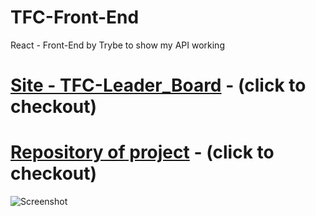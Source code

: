 # TFC-Front-End

React - Front-End by Trybe to show my API working

# [Site - TFC-Leader_Board](https://tfc-front-end.vercel.app/) - (click to checkout)

# [Repository of project](https://github.com/ogoiddev/TFC_LeaderBoard) - (click to checkout)


![Screenshot](https://github.com/ogoiddev/TFC-Front-End/tree/main/frontend/public/login_page_img.png)